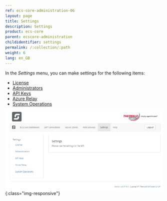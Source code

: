 ```yaml
---
ref: ecs-core-administration-06
layout: page
title: Settings
description: Settings
product: ecs-core
parent: ecscore-administration
childidentifier: settings
permalink: /:collection/:path
weight: 6
lang: en_GB
---
```


In the *Settings* menu, you can make settings for the following items:

- [License](./settings/license) 
- [Administrators](./settings/administrators)
- [API Keys](./settings/api_keys)
- [Azure Relay](./settings/azure_relay)
- [System Operations](./settings/system_operations)

![ecscore-managementsite19](/img/content/ecscore-managementsite_settings_overview.jpg){:class="img-responsive"}

